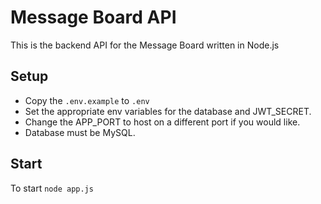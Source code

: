 # Message Board API

This is the backend API for the Message Board written in Node.js

## Setup

- Copy the `.env.example` to `.env`
- Set the appropriate env variables for the database and JWT_SECRET.
- Change the APP_PORT to host on a different port if you would like.
- Database must be MySQL.

## Start

To start `node app.js`
